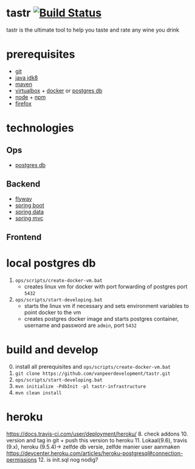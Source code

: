 # tastr [![Build Status](https://travis-ci.org/vanpeerdevelopment/tastr.svg?branch=master)](https://travis-ci.org/vanpeerdevelopment/tastr)
tastr is the ultimate tool to help you taste and rate any wine you drink

# prerequisites
- [git](https://git-scm.com/)
- [java jdk8](http://www.oracle.com/technetwork/java/javase/downloads/jdk8-downloads-2133151.html) 
- [maven](https://maven.apache.org/)
- [virtualbox](https://www.virtualbox.org/) + [docker](https://www.docker.com/) or [postgres db](https://www.postgresql.org/)
- [node](https://nodejs.org/en/) + [npm](https://www.npmjs.com/)
- [firefox](https://www.mozilla.org/en-US/firefox/new/)

# technologies
## Ops
- [postgres db](https://www.postgresql.org/)

## Backend
- [flyway](https://flywaydb.org/)
- [spring boot](http://projects.spring.io/spring-boot/)
- [spring data](http://projects.spring.io/spring-data/)
- [spring mvc](http://docs.spring.io/spring/docs/current/spring-framework-reference/html/mvc.html)

## Frontend

# local postgres db
1. `ops/scripts/create-docker-vm.bat`
    - creates linux vm for docker with port forwarding of postgres port `5432`
2. `ops/scripts/start-developing.bat`
    - starts the linux vm if necessary and sets environment variables to point docker to the vm
    - creates postgres docker image and starts postgres container, username and password are `admin`, port `5432`

# build and develop
0. install all prerequisites and `ops/scripts/create-docker-vm.bat`
1. `git clone https://github.com/vanpeerdevelopment/tastr.git`
2. `ops/scripts/start-developing.bat`
3. `mvn initialize -PdbInit -pl tastr-infrastructure`
4. `mvn clean install`

# heroku
https://docs.travis-ci.com/user/deployment/heroku/
8. check addons
10. version and tag in git + push this version to heroku
11. Lokaal(9.6), travis (9.x), heroku (9.5.4)-> zelfde db versie, zelfde manier user aanmaken https://devcenter.heroku.com/articles/heroku-postgresql#connection-permissions
12. is init.sql nog nodig?
